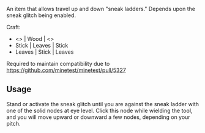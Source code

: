 An item that allows travel up and down "sneak ladders." Depends upon the sneak glitch being enabled.

Craft:
* <>     | Wood   | <>
* Stick  | Leaves | Stick
* Leaves | Stick  | Leaves

Required to maintain compatibility due to https://github.com/minetest/minetest/pull/5327

## Usage

Stand or activate the sneak glitch until you are against the sneak ladder with one of the solid nodes at eye level. Click this node while wielding the tool, and you will move upward or downward a few nodes, depending on your pitch.
